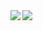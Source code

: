 <a href="https://www.joverzhang.com">
  <img align="left" src="https://github-readme-stats-git-masterrstaa-rickstaa.vercel.app/api?username=JoverZhang&show_icons=true&count_private=true&line_height=20&hide_border=true" />
</a>
<a href="https://www.joverzhang.com">
  <img align="left" src="https://github-readme-stats-git-masterrstaa-rickstaa.vercel.app/api/top-langs/?username=JoverZhang&hide=html&hide_border=true&layout=compact" />
</a>


<!--
**JoverZhang/JoverZhang** is a ✨ _special_ ✨ repository because its `README.md` (this file) appears on your GitHub profile.

Here are some ideas to get you started:

- 🔭 I’m currently working on ...
- 🌱 I’m currently learning ...
- 👯 I’m looking to collaborate on ...
- 🤔 I’m looking for help with ...
- 💬 Ask me about ...
- 📫 How to reach me: ...
- 😄 Pronouns: ...
- ⚡ Fun fact: ...
-->
